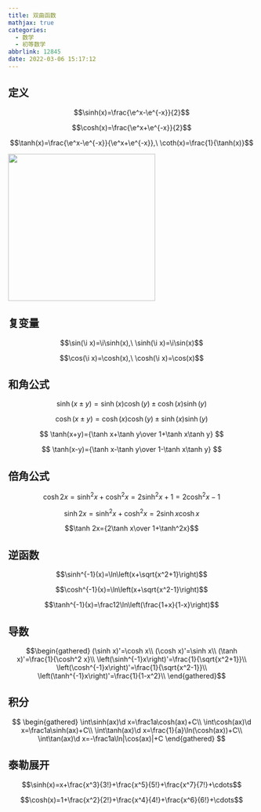 ```yaml
---
title: 双曲函数
mathjax: true
categories:
  - 数学
  - 初等数学
abbrlink: 12845
date: 2022-03-06 15:17:12
---
```

## 定义

$$\sinh(x)=\frac{\e^x-\e^{-x}}{2}$$

$$\cosh(x)=\frac{\e^x+\e^{-x}}{2}$$

$$\tanh(x)=\frac{\e^x-\e^{-x}}{\e^x+\e^{-x}},\ \coth(x)=\frac{1}{\tanh(x)}$$

<img src="https://upload.wikimedia.org/wikipedia/commons/thumb/7/76/Sinh_cosh_tanh.svg/440px-Sinh_cosh_tanh.svg.png" width="300" height="300"/>

<!--more-->

## 复变量

$$\sin(\i x)=\i\sinh(x),\ \sinh(\i x)=\i\sin(x)$$

$$\cos(\i x)=\cosh(x),\ \cosh(\i x)=\cos(x)$$

## 和角公式

$$\sinh(x\pm y)=\sinh(x)\cosh(y)\pm\cosh(x)\sinh(y)$$

$$\cosh(x\pm y)=\cosh(x)\cosh(y)\pm\sinh(x)\sinh(y)$$

$$
\tanh(x+y)={\tanh x+\tanh y\over 1+\tanh x\tanh y}
$$

$$
\tanh(x-y)={\tanh x-\tanh y\over 1-\tanh x\tanh y}
$$

## 倍角公式
$$\cosh 2x=\sinh^2x+\cosh^2x=2\sinh^2x+1=2\cosh^2x-1$$

$$\sinh 2x=\sinh^2x+\cosh^2x=2\sinh x\cosh x$$

$$\tanh 2x={2\tanh x\over 1+\tanh^2x}$$

## 逆函数

$$\sinh^{-1}(x)=\ln\left(x+\sqrt{x^2+1}\right)$$

$$\cosh^{-1}(x)=\ln\left(x+\sqrt{x^2-1}\right)$$

$$\tanh^{-1}(x)=\frac12\ln\left(\frac{1+x}{1-x}\right)$$

## 导数

$$\begin{gathered}
(\sinh x)'=\cosh x\\
(\cosh x)'=\sinh x\\
(\tanh x)'=\frac{1}{\cosh^2 x}\\
\left(\sinh^{-1}x\right)'=\frac{1}{\sqrt{x^2+1}}\\
\left(\cosh^{-1}x\right)'=\frac{1}{\sqrt{x^2-1}}\\
\left(\tanh^{-1}x\right)'=\frac{1}{1-x^2}\\
\end{gathered}$$

## 积分
$$
\begin{gathered}
\int\sinh(ax)\d x=\frac1a\cosh(ax)+C\\
\int\cosh(ax)\d x=\frac1a\sinh(ax)+C\\
\int\tanh(ax)\d x=\frac{1}{a}\ln(\cosh(ax))+C\\
\int\tan(ax)\d x=-\frac1a\ln|\cos(ax)|+C
\end{gathered}
$$

## 泰勒展开

$$\sinh(x)=x+\frac{x^3}{3!}+\frac{x^5}{5!}+\frac{x^7}{7!}+\cdots$$

$$\cosh(x)=1+\frac{x^2}{2!}+\frac{x^4}{4!}+\frac{x^6}{6!}+\cdots$$